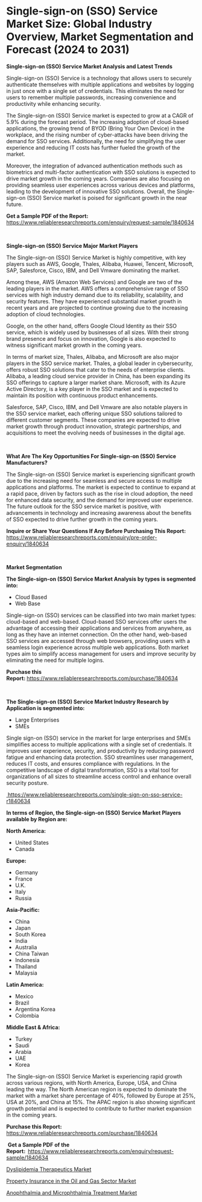 <p><h1>Single-sign-on (SSO) Service Market Size: Global Industry Overview, Market Segmentation and Forecast (2024 to 2031)</h1></p><p><strong>Single-sign-on (SSO) Service Market Analysis and Latest Trends</strong></p>
<p><p>Single-sign-on (SSO) Service is a technology that allows users to securely authenticate themselves with multiple applications and websites by logging in just once with a single set of credentials. This eliminates the need for users to remember multiple passwords, increasing convenience and productivity while enhancing security.</p><p>The Single-sign-on (SSO) Service market is expected to grow at a CAGR of 5.9% during the forecast period. The increasing adoption of cloud-based applications, the growing trend of BYOD (Bring Your Own Device) in the workplace, and the rising number of cyber-attacks have been driving the demand for SSO services. Additionally, the need for simplifying the user experience and reducing IT costs has further fueled the growth of the market.</p><p>Moreover, the integration of advanced authentication methods such as biometrics and multi-factor authentication with SSO solutions is expected to drive market growth in the coming years. Companies are also focusing on providing seamless user experiences across various devices and platforms, leading to the development of innovative SSO solutions. Overall, the Single-sign-on (SSO) Service market is poised for significant growth in the near future.</p></p>
<p><strong>Get a Sample PDF of the Report:&nbsp;</strong> <a href="https://www.reliableresearchreports.com/enquiry/request-sample/1840634">https://www.reliableresearchreports.com/enquiry/request-sample/1840634</a></p>
<p>&nbsp;</p>
<p><strong>Single-sign-on (SSO) Service Major Market Players</strong></p>
<p><p>The Single-sign-on (SSO) Service Market is highly competitive, with key players such as AWS, Google, Thales, Alibaba, Huawei, Tencent, Microsoft, SAP, Salesforce, Cisco, IBM, and Dell Vmware dominating the market.</p><p>Among these, AWS (Amazon Web Services) and Google are two of the leading players in the market. AWS offers a comprehensive range of SSO services with high industry demand due to its reliability, scalability, and security features. They have experienced substantial market growth in recent years and are projected to continue growing due to the increasing adoption of cloud technologies.</p><p>Google, on the other hand, offers Google Cloud Identity as their SSO service, which is widely used by businesses of all sizes. With their strong brand presence and focus on innovation, Google is also expected to witness significant market growth in the coming years.</p><p>In terms of market size, Thales, Alibaba, and Microsoft are also major players in the SSO service market. Thales, a global leader in cybersecurity, offers robust SSO solutions that cater to the needs of enterprise clients. Alibaba, a leading cloud service provider in China, has been expanding its SSO offerings to capture a larger market share. Microsoft, with its Azure Active Directory, is a key player in the SSO market and is expected to maintain its position with continuous product enhancements.</p><p>Salesforce, SAP, Cisco, IBM, and Dell Vmware are also notable players in the SSO service market, each offering unique SSO solutions tailored to different customer segments. These companies are expected to drive market growth through product innovation, strategic partnerships, and acquisitions to meet the evolving needs of businesses in the digital age.</p></p>
<p>&nbsp;</p>
<p><strong>What Are The Key Opportunities For Single-sign-on (SSO) Service Manufacturers?</strong></p>
<p><p>The Single-sign-on (SSO) Service market is experiencing significant growth due to the increasing need for seamless and secure access to multiple applications and platforms. The market is expected to continue to expand at a rapid pace, driven by factors such as the rise in cloud adoption, the need for enhanced data security, and the demand for improved user experience. The future outlook for the SSO service market is positive, with advancements in technology and increasing awareness about the benefits of SSO expected to drive further growth in the coming years.</p></p>
<p><strong>Inquire or Share Your Questions If Any Before Purchasing This Report:</strong> <a href="https://www.reliableresearchreports.com/enquiry/pre-order-enquiry/1840634">https://www.reliableresearchreports.com/enquiry/pre-order-enquiry/1840634</a></p>
<p>&nbsp;</p>
<p><strong>Market Segmentation</strong></p>
<p><strong>The Single-sign-on (SSO) Service Market Analysis by types is segmented into:</strong></p>
<p><ul><li>Cloud Based</li><li>Web Base</li></ul></p>
<p><p>Single-sign-on (SSO) services can be classified into two main market types: cloud-based and web-based. Cloud-based SSO services offer users the advantage of accessing their applications and services from anywhere, as long as they have an internet connection. On the other hand, web-based SSO services are accessed through web browsers, providing users with a seamless login experience across multiple web applications. Both market types aim to simplify access management for users and improve security by eliminating the need for multiple logins.</p></p>
<p><strong>Purchase this Report:&nbsp;</strong><a href="https://www.reliableresearchreports.com/purchase/1840634">https://www.reliableresearchreports.com/purchase/1840634</a></p>
<p>&nbsp;</p>
<p><strong>The Single-sign-on (SSO) Service Market Industry Research by Application is segmented into:</strong></p>
<p><ul><li>Large Enterprises</li><li>SMEs</li></ul></p>
<p><p>Single sign-on (SSO) service in the market for large enterprises and SMEs simplifies access to multiple applications with a single set of credentials. It improves user experience, security, and productivity by reducing password fatigue and enhancing data protection. SSO streamlines user management, reduces IT costs, and ensures compliance with regulations. In the competitive landscape of digital transformation, SSO is a vital tool for organizations of all sizes to streamline access control and enhance overall security posture.</p></p>
<p><a href="https://www.reliableresearchreports.com/single-sign-on-sso-service-r1840634">&nbsp;https://www.reliableresearchreports.com/single-sign-on-sso-service-r1840634</a></p>
<p><strong>In terms of Region, the Single-sign-on (SSO) Service Market Players available by Region are:</strong></p>
<p>
    <p> <strong> North America: </strong>
        <ul>
            <li>United States</li>
            <li>Canada</li>
        </ul>
        </p> 
    <p> <strong> Europe: </strong>
        <ul>
            <li>Germany</li>
            <li>France</li>
            <li>U.K.</li>
            <li>Italy</li>
            <li>Russia</li>
        </ul>
        </p> 
    <p> <strong> Asia-Pacific: </strong>
        <ul>
            <li>China</li>
            <li>Japan</li>
            <li>South Korea</li>
            <li>India</li>
            <li>Australia</li>
            <li>China Taiwan</li>
            <li>Indonesia</li>
            <li>Thailand</li>
            <li>Malaysia</li>
        </ul>
        </p> 
    <p> <strong> Latin America: </strong>
        <ul>
            <li>Mexico</li>
            <li>Brazil</li>
            <li>Argentina Korea</li>
            <li>Colombia</li>
        </ul>
        </p> 
    <p> <strong> Middle East & Africa: </strong>
        <ul>
            <li>Turkey</li>
            <li>Saudi</li>
            <li>Arabia</li>
            <li>UAE</li>
            <li>Korea</li>
        </ul>
    </p>
    </p>
<p><p>The Single-sign-on (SSO) Service Market is experiencing rapid growth across various regions, with North America, Europe, USA, and China leading the way. The North American region is expected to dominate the market with a market share percentage of 40%, followed by Europe at 25%, USA at 20%, and China at 15%. The APAC region is also showing significant growth potential and is expected to contribute to further market expansion in the coming years.</p></p>
<p><strong>Purchase this Report: </strong><a href="https://www.reliableresearchreports.com/purchase/1840634">https://www.reliableresearchreports.com/purchase/1840634</a></p>
<p>&nbsp;<strong>Get a Sample PDF of the Report:&nbsp;&nbsp;</strong><a href="https://www.reliableresearchreports.com/enquiry/request-sample/1840634">https://www.reliableresearchreports.com/enquiry/request-sample/1840634</a></p>
<p><strong></strong></p>
<p><p><a href="https://github.com/nicoletavirag/Market-Research-Report-List-4/blob/main/dyslipidemia-therapeutics-market.md">Dyslipidemia Therapeutics Market</a></p><p><a href="https://github.com/mauripalmi/Market-Research-Report-List-4/blob/main/property-insurance-in-the-oil-and-gas-sector-market.md">Property Insurance in the Oil and Gas Sector Market</a></p><p><a href="https://github.com/redneck06/Market-Research-Report-List-4/blob/main/anophthalmia-and-microphthalmia-treatment-market.md">Anophthalmia and Microphthalmia Treatment Market</a></p></p>